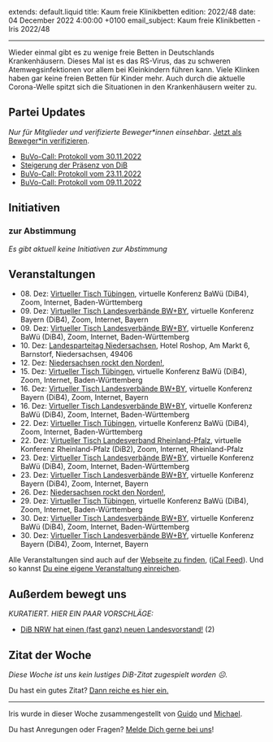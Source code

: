
extends: default.liquid
title: Kaum freie Klinikbetten
edition: 2022/48
date: 04 December 2022 4:00:00 +0100
email_subject: Kaum freie Klinikbetten - Iris 2022/48

---
Wieder einmal gibt es zu wenige freie Betten in Deutschlands Krankenhäusern. Dieses Mal ist es das RS-Virus, das zu schweren Atemwegsinfektionen vor allem bei Kleinkindern führen kann. Viele Klinken haben gar keine freien Betten für Kinder mehr. Auch durch die aktuelle Corona-Welle spitzt sich die Situationen in den Krankenhäusern weiter zu.


## Partei Updates

_Nur für Mitglieder und verifizierte Beweger\*innen einsehbar_. [Jetzt als Beweger\*in verifizieren](https://dib.de/bewegerin-werden/).

 - [BuVo-Call: Protokoll vom 30.11.2022](https://marktplatz.dib.de/t/buvo-call-protokoll-vom-30-11-2022/39761)
 - [Steigerung der Präsenz von DiB](https://marktplatz.dib.de/t/steigerung-der-praesenz-von-dib/39748)
 - [BuVo-Call: Protokoll vom 23.11.2022](https://marktplatz.dib.de/t/buvo-call-protokoll-vom-23-11-2022/39747)
 - [BuVo-Call: Protokoll vom 09.11.2022](https://marktplatz.dib.de/t/buvo-call-protokoll-vom-09-11-2022/39745)

## Initiativen

### zur Abstimmung
_Es gibt aktuell keine Initiativen zur Abstimmung_

## Veranstaltungen

 - 08.&nbsp;Dez: [Virtueller Tisch Tübingen](https://dib.de/events/virtueller-tisch-tuebingen-2022-12-08/), virtuelle Konferenz BaWü (DiB4), Zoom, Internet, Baden-Württemberg
 - 09.&nbsp;Dez: [Virtueller Tisch Landesverbände BW+BY](https://dib.de/events/virtueller-tisch-landesverbaende-bwby-2-2022-12-09/), virtuelle Konferenz Bayern (DiB4), Zoom, Internet, Bayern
 - 09.&nbsp;Dez: [Virtueller Tisch Landesverbände BW+BY](https://dib.de/events/virtueller-tisch-landesverbaende-bwby-3-2022-12-09/), virtuelle Konferenz BaWü (DiB4), Zoom, Internet, Baden-Württemberg
 - 10.&nbsp;Dez: [Landesparteitag Niedersachsen](https://dib.de/events/landesparteitag-niedersachsen/), Hotel Roshop, Am Markt 6, Barnstorf, Niedersachsen, 49406
 - 12.&nbsp;Dez: [Niedersachsen rockt den Norden!](https://dib.de/events/niedersachsen-call-2022-12-12/), 
 - 15.&nbsp;Dez: [Virtueller Tisch Tübingen](https://dib.de/events/virtueller-tisch-tuebingen-2022-12-15/), virtuelle Konferenz BaWü (DiB4), Zoom, Internet, Baden-Württemberg
 - 16.&nbsp;Dez: [Virtueller Tisch Landesverbände BW+BY](https://dib.de/events/virtueller-tisch-landesverbaende-bwby-2-2022-12-16/), virtuelle Konferenz Bayern (DiB4), Zoom, Internet, Bayern
 - 16.&nbsp;Dez: [Virtueller Tisch Landesverbände BW+BY](https://dib.de/events/virtueller-tisch-landesverbaende-bwby-3-2022-12-16/), virtuelle Konferenz BaWü (DiB4), Zoom, Internet, Baden-Württemberg
 - 22.&nbsp;Dez: [Virtueller Tisch Tübingen](https://dib.de/events/virtueller-tisch-tuebingen-2022-12-22/), virtuelle Konferenz BaWü (DiB4), Zoom, Internet, Baden-Württemberg
 - 22.&nbsp;Dez: [Virtueller Tisch Landesverband Rheinland-Pfalz](https://dib.de/events/virtueller-tisch-landesverband-rheinland-pfalz-2022-12-22/), virtuelle Konferenz Rheinland-Pfalz (DiB2), Zoom, Internet, Rheinland-Pfalz
 - 23.&nbsp;Dez: [Virtueller Tisch Landesverbände BW+BY](https://dib.de/events/virtueller-tisch-landesverbaende-bwby-3-2022-12-23/), virtuelle Konferenz BaWü (DiB4), Zoom, Internet, Baden-Württemberg
 - 23.&nbsp;Dez: [Virtueller Tisch Landesverbände BW+BY](https://dib.de/events/virtueller-tisch-landesverbaende-bwby-2-2022-12-23/), virtuelle Konferenz Bayern (DiB4), Zoom, Internet, Bayern
 - 26.&nbsp;Dez: [Niedersachsen rockt den Norden!](https://dib.de/events/niedersachsen-call-2022-12-26/), 
 - 29.&nbsp;Dez: [Virtueller Tisch Tübingen](https://dib.de/events/virtueller-tisch-tuebingen-2022-12-29/), virtuelle Konferenz BaWü (DiB4), Zoom, Internet, Baden-Württemberg
 - 30.&nbsp;Dez: [Virtueller Tisch Landesverbände BW+BY](https://dib.de/events/virtueller-tisch-landesverbaende-bwby-3-2022-12-30/), virtuelle Konferenz BaWü (DiB4), Zoom, Internet, Baden-Württemberg
 - 30.&nbsp;Dez: [Virtueller Tisch Landesverbände BW+BY](https://dib.de/events/virtueller-tisch-landesverbaende-bwby-2-2022-12-30/), virtuelle Konferenz Bayern (DiB4), Zoom, Internet, Bayern

Alle Veranstaltungen sind auch auf der [Webseite zu finden](https://dib.de/veranstaltungen/), ([iCal Feed](https://dib.de/?ical=1)). Und so kannst [Du eine eigene Veranstaltung einreichen](https://marktplatz.dib.de/t/eine-veranstaltung-auf-der-webseite-einreichen/21379).


## Außerdem bewegt uns

_KURATIERT. HIER EIN PAAR VORSCHLÄGE:_
 - [DiB NRW hat einen (fast ganz) neuen Landesvorstand!](https://marktplatz.dib.de/t/dib-nrw-hat-einen-fast-ganz-neuen-landesvorstand/39746) (2)


## Zitat der Woche
_Diese Woche ist uns kein lustiges DiB-Zitat zugespielt worden ☹._

Du hast ein gutes Zitat? [Dann reiche es hier ein.](https://marktplatz.dib.de/t/fortsetzung-lustige-dib-zitate/24431)


---

Iris wurde in dieser Woche zusammengestellt von [Guido](https://marktplatz.dib.de/u/Guido/) und [Michael](https://marktplatz.dib.de/u/MichaelVoss/).

Du hast Anregungen oder Fragen? [Melde Dich gerne bei uns](https://marktplatz.dib.de/t/neu-iris-die-woechtliche-zusammenfasssung-zum-sonntagsbrunch/10990)!

